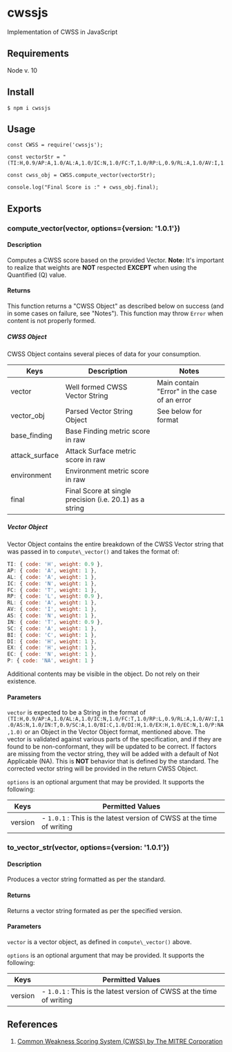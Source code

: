 # cwssjs
Implementation of CWSS in JavaScript

## Requirements
Node v. 10

## Install
```
$ npm i cwssjs
```

## Usage
```
const CWSS = require('cwssjs');

const vectorStr = "(TI:H,0.9/AP:A,1.0/AL:A,1.0/IC:N,1.0/FC:T,1.0/RP:L,0.9/RL:A,1.0/AV:I,1.0/AS:N,1.0/IN:T,0.9/SC:A,1.0/BI:C,1.0/DI:H,1.0/EX:H,1.0/EC:N,1.0/P:NA,1.0)";

const cwss_obj = CWSS.compute_vector(vectorStr);

console.log("Final Score is :" + cwss_obj.final);
```

## Exports

### compute\_vector(vector, options={version: '1.0.1'})

#### Description
Computes a CWSS score based on the provided Vector. 
**Note:** It's important to realize that weights are **NOT** respected
**EXCEPT** when using the Quantified (Q) value.

#### Returns
This function returns a "CWSS Object" as described below on success (and in
some cases on failure, see "Notes"). This function may throw `Error` when
content is not properly formed.

##### CWSS Object
CWSS Object contains several pieces of data for your consumption.

Keys | Description | Notes
-----|-------------|--------------
vector | Well formed CWSS Vector String | Main contain "Error" in the case of an error
vector\_obj | Parsed Vector String Object | See below for format
base\_finding | Base Finding metric score in raw |
attack\_surface | Attack Surface metric score in raw |
environment | Environment metric score in raw |
final | Final Score at single precision (i.e. 20.1) as a string |

##### Vector Object
Vector Object contains the entire breakdown of the CWSS Vector string that was
passed in to `compute\_vector()` and takes the format of:
```javascript
TI: { code: 'H', weight: 0.9 },
AP: { code: 'A', weight: 1 },
AL: { code: 'A', weight: 1 },
IC: { code: 'N', weight: 1 },
FC: { code: 'T', weight: 1 },
RP: { code: 'L', weight: 0.9 },
RL: { code: 'A', weight: 1 },
AV: { code: 'I', weight: 1 },
AS: { code: 'N', weight: 1 },
IN: { code: 'T', weight: 0.9 },
SC: { code: 'A', weight: 1 },
BI: { code: 'C', weight: 1 },
DI: { code: 'H', weight: 1 },
EX: { code: 'H', weight: 1 },
EC: { code: 'N', weight: 1 },
P: { code: 'NA', weight: 1 }
```
Additional contents may be visible in the object. Do not rely on their
existence.

#### Parameters
`vector` is expected to be a String in the format of
`(TI:H,0.9/AP:A,1.0/AL:A,1.0/IC:N,1.0/FC:T,1.0/RP:L,0.9/RL:A,1.0/AV:I,1.0/AS:N,1.0/IN:T,0.9/SC:A,1.0/BI:C,1.0/DI:H,1.0/EX:H,1.0/EC:N,1.0/P:NA,1.0)`
or an Object in the Vector Object format, mentioned above. The vector is
validated against various parts of the specification, and if they are found to
be non-conformant, they will be updated to be correct. If factors are missing
from the vector string, they will be added with a default of Not Applicable
(NA). This is **NOT** behavior that is defined by the standard. The corrected
vector string will be provided in the return CWSS Object.

`options` is an optional argument that may be provided. It supports the
following:

Keys | Permitted Values
-----|-----------------
version | - `1.0.1` : This is the latest version of CWSS at the time of writing

### to\_vector\_str(vector, options={version: '1.0.1'})

#### Description
Produces a vector string formatted as per the standard.

#### Returns
Returns a vector string formated as per the specified version.

#### Parameters
`vector` is a vector object, as defined in `compute\_vector()` above.

`options` is an optional argument that may be provided. It supports the
following:

Keys | Permitted Values
-----|-----------------
version | - `1.0.1` : This is the latest version of CWSS at the time of writing

## References
  1. [Common Weakness Scoring System (CWSS) by The MITRE Corporation](https://cwe.mitre.org/cwss/cwss_v1.0.1.html)
